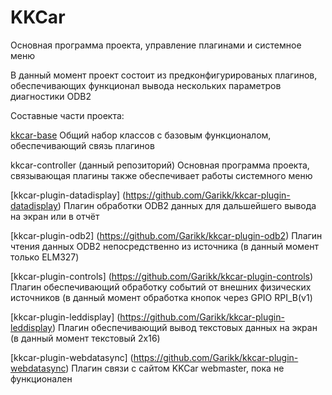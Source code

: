 # KKCar

Основная программа проекта, управление плагинами и системное меню

В данный момент проект состоит из предконфигурированых плагинов, обеспечивающих функционал вывода нескольких параметров диагностики ODB2 

Составные части проекта:

[kkcar-base](https://github.com/Garikk/kkcar-plugin-datadisplay)
  Общий набор классов с базовым функционалом, обеспечивающий связь плагинов

kkcar-controller (данный репозиторий)
  Основная программа проекта, связывающая плагины также обеспечивает работы системного меню

[kkcar-plugin-datadisplay] (https://github.com/Garikk/kkcar-plugin-datadisplay)
  Плагин обработки ODB2 данных для дальшейшего вывода на экран или в отчёт
  
[kkcar-plugin-odb2] (https://github.com/Garikk/kkcar-plugin-odb2)
  Плагин чтения данных ODB2 непосредственно из источника (в данный момент только ELM327)
  
[kkcar-plugin-controls] (https://github.com/Garikk/kkcar-plugin-controls)
  Плагин обеспечивающий обработку событий от внешних физических источников (в данный момент обработка кнопок через GPIO RPI_B(v1)

[kkcar-plugin-leddisplay] (https://github.com/Garikk/kkcar-plugin-leddisplay)
  Плагин обеспечивающий вывод текстовых данных на экран (в данный момент текстовый 2x16)

[kkcar-plugin-webdatasync] (https://github.com/Garikk/kkcar-plugin-webdatasync)
  Плагин связи с сайтом KKCar webmaster, пока не функционален
